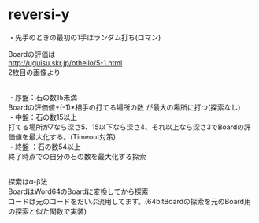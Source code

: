 reversi-y
=========

・先手のときの最初の1手はランダム打ち(ロマン)<br>

Boardの評価は<br>
http://uguisu.skr.jp/othello/5-1.html<br>
2枚目の画像より<br><br>

・序盤：石の数15未満<br>
Boardの評価値+(-1)*相手の打てる場所の数 が最大の場所に打つ(探索なし)<br>
・中盤：石の数15以上<br>
打てる場所が7なら深さ5、15以下なら深さ4、それ以上なら深さ3でBoardの評価値を最大化する。(Timeout対策)<br>
・終盤 ：石の数54以上<br>
終了時点での自分の石の数を最大化する探索<br><br>

探索はα-β法<br>
BoardはWord64のBoardに変換してから探索<br>
コードは元のコードをだいぶ流用してます。(64bitBoardの探索を元のBoard用の探索と似た関数で実装)<br>
